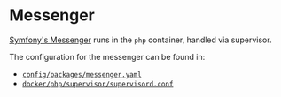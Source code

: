 # Messenger

[Symfony's Messenger](https://symfony.com/doc/current/messenger.html#consuming-messages-running-the-worker) runs in the `php` container, handled via supervisor.

The configuration for the messenger can be found in:
- [`config/packages/messenger.yaml`](/config/packages/messenger.yaml)
- [`docker/php/supervisor/supervisord.conf`](/docker/php/supervisor/supervisord.conf)
